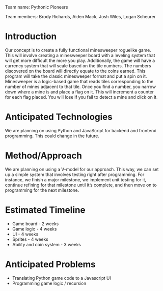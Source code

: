 Team name: Pythonic Pioneers

Team members: Brody Richards, Aiden Mack, Josh Wiles, Logan Scheurer

# Introduction

Our concept is to create a fully functional minesweeper roguelike game. This will involve creating a minesweeper board with a leveling system that will get more difficult the more you play. Additionally, the game will have a currency system that will scale based on the tile numbers. The numbers discovered on the board will directly equate to the coins earned.
This program will take the classic minesweeper format and put a spin on it. Minesweeper is a logic-based game that reads tiles corresponding to the number of mines adjacent to that tile. Once you find a number, you narrow down where a mine is and place a flag on it. This will increment a counter for each flag placed. You will lose if you fail to detect a mine and click on it.


# Anticipated Technologies

We are planning on using Python and JavaScript for backend and frontend programming. This could change in the future.

# Method/Approach

We are planning on using a V-model for our approach. This way, we can set up a simple system that involves testing right after programming. For instance, we finish a major milestone, we implement unit testing for it, continue refining for that milestone until it’s complete, and then move on to programming for the next milestone.

# Estimated Timeline

- Game board - 2 weeks
- Game logic - 4 weeks
- UI - 4 weeks
- Sprites - 4 weeks
- Ability and coin system - 3 weeks


# Anticipated Problems

- Translating Python game code to a Javascript UI
- Programming game logic / recursion
